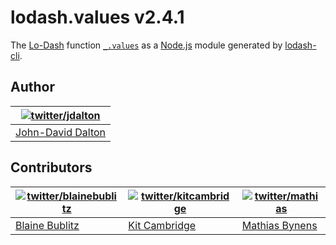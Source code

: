 # lodash.values v2.4.1

The [Lo-Dash](http://lodash.com/) function [`_.values`](http://lodash.com/docs#values) as a [Node.js](http://nodejs.org/) module generated by [lodash-cli](https://npmjs.org/package/lodash-cli).

## Author

| [![twitter/jdalton](http://gravatar.com/avatar/299a3d891ff1920b69c364d061007043?s=70)](https://twitter.com/jdalton "Follow @jdalton on Twitter") |
|---|
| [John-David Dalton](http://allyoucanleet.com/) |

## Contributors

| [![twitter/blainebublitz](http://gravatar.com/avatar/ac1c67fd906c9fecd823ce302283b4c1?s=70)](https://twitter.com/blainebublitz "Follow @BlaineBublitz on Twitter") | [![twitter/kitcambridge](http://gravatar.com/avatar/6662a1d02f351b5ef2f8b4d815804661?s=70)](https://twitter.com/kitcambridge "Follow @kitcambridge on Twitter") | [![twitter/mathias](http://gravatar.com/avatar/24e08a9ea84deb17ae121074d0f17125?s=70)](https://twitter.com/mathias "Follow @mathias on Twitter") |
|---|---|---|
| [Blaine Bublitz](http://www.iceddev.com/) | [Kit Cambridge](http://kitcambridge.be/) | [Mathias Bynens](http://mathiasbynens.be/) |

